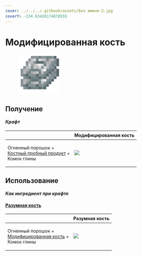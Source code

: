```yaml
---
cover: ../../../.gitbook/assets/Без имени-2.jpg
coverY: -234.63428174878555
---
```


# Модифицированная кость

<figure><img src="../../../.gitbook/assets/bone_modified_128.png" alt=""><figcaption></figcaption></figure>

## Получение

#### _Крафт_

| ㅤ                                                                                                            | Модифицированная кость                           |
| ------------------------------------------------------------------------------------------------------------ | ------------------------------------------------ |
| <p>Огненный порошок +<br><a href="bone_trial_production.md">Костный пробный продукт</a> +<br>Комок глины</p> | ![](../../../.gitbook/assets/bone\_modified.png) |

## Использование

#### _Как ингредиент при крафте_

#### [Разумная кость](bone\_smart.md)

| ㅤ                                                                                                   | Разумная кость                                |
| --------------------------------------------------------------------------------------------------- | --------------------------------------------- |
| <p>Огненный порошок +<br><a href="bone_modified.md">Модифицированная кость</a> +<br>Комок глины</p> | ![](../../../.gitbook/assets/bone\_smart.png) |
